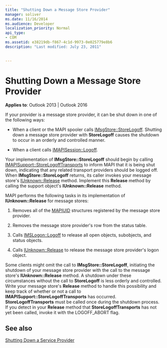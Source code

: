 ```yaml
---
title: "Shutting Down a Message Store Provider"
manager: soliver
ms.date: 11/16/2014
ms.audience: Developer
localization_priority: Normal
api_type:
- COM
ms.assetid: e38219db-f867-4c1d-9973-0e025779e8b6
description: "Last modified: July 23, 2011"
 
 
---
```


# Shutting Down a Message Store Provider

  
  
**Applies to**: Outlook 2013 | Outlook 2016 
  
If your provider is a message store provider, it can be shut down in one of the following ways:
  
- When a client or the MAPI spooler calls [IMsgStore::StoreLogoff](imsgstore-storelogoff.md). Shutting down a message store provider with **StoreLogoff** causes the shutdown to occur in an orderly and controlled manner. 
    
- When a client calls [IMAPISession::Logoff](imapisession-logoff.md). 
    
Your implementation of **IMsgStore::StoreLogoff** should begin by calling [IMAPISupport::StoreLogoffTransports](imapisupport-storelogofftransports.md) to inform MAPI that it is being shut down, indicating that any related transport providers should be logged off. When **IMsgStore::StoreLogoff** returns, its caller invokes your message store's [IUnknown::Release](http://msdn.microsoft.com/library/4b494c6f-f0ee-4c35-ae45-ed956f40dc7a%28Office.15%29.aspx) method. Implement this **Release** method by calling the support object's **IUnknown::Release** method. 
  
MAPI performs the following tasks in its implementation of **IUnknown::Release** for message stores: 
  
1. Removes all of the [MAPIUID](mapiuid.md) structures registered by the message store provider. 
    
2. Removes the message store provider's row from the status table.
    
3. Calls [IMSLogon::Logoff](imslogon-logoff.md) to release all open objects, subobjects, and status objects. 
    
4. Calls [IUnknown::Release](http://msdn.microsoft.com/library/4b494c6f-f0ee-4c35-ae45-ed956f40dc7a%28Office.15%29.aspx) to release the message store provider's logon object. 
    
Some clients might omit the call to **IMsgStore::StoreLogoff**, initiating the shutdown of your message store provider with the call to the message store's **IUnknown::Release** method. A shutdown under these circumstances without the call to **StoreLogoff** is less orderly and controlled. Write your message store's **Release** method to handle this possibility and keep track of whether or not a call to **IMAPISupport::StoreLogoffTransports** has occurred. **StoreLogoffTransports** must be called once during the shutdown process. If you detect in your **Release** method that **StoreLogoffTransports** has not yet been called, invoke it with the LOGOFF_ABORT flag. 
  
## See also



[Shutting Down a Service Provider](shutting-down-a-service-provider.md)


